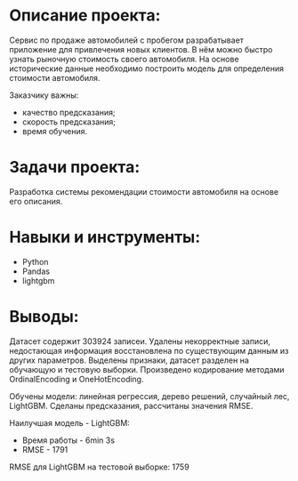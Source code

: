 # Описание проекта: #
Сервис по продаже автомобилей с пробегом  разрабатывает приложение для привлечения новых клиентов. В нём можно быстро узнать рыночную стоимость своего автомобиля. На основе исторические данные необходимо построить модель для определения стоимости автомобиля.

Заказчику важны:
* качество предсказания;
* скорость предсказания;
* время обучения.

# Задачи проекта: #
Разработка системы рекомендации стоимости автомобиля на основе его описания.

# Навыки и инструменты: #
* Python
* Pandas
* lightgbm

# Выводы: #
Датасет содержит 303924 записеи. Удалены некорректные записи, недостающая информация восстановлена по существующим данным из других параметров. Выделены признаки, датасет разделен на обучающую и тестовую выборки. Произведено кодирование методами OrdinalEncoding и OneHotEncoding.

Обучены модели: линейная регрессия, дерево решений, случайный лес, LightGBM. Сделаны предсказания, рассчитаны значения RMSE.

Наилучшая модель - LightGBM:
* Время работы - 6min 3s
* RMSE - 1791

RMSE для LightGBM на тестовой выборке: 1759

